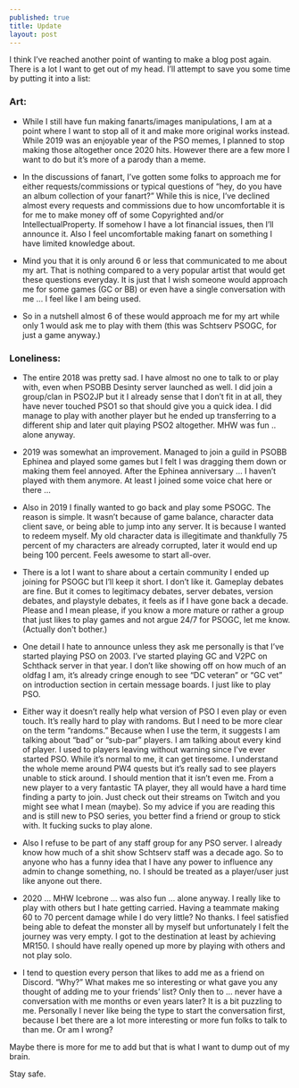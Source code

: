 ```yaml
---
published: true
title: Update
layout: post
---
```


I think I’ve reached another point of wanting to make a blog post again. There is a lot I want to get out of my head. I’ll attempt to save you some time by putting it into a list:

  

### Art:

-   While I still have fun making fanarts/images manipulations, I am at a point where I want to stop all of it and make more original works instead. While 2019 was an enjoyable year of the PSO memes, I planned to stop making those altogether once 2020 hits. However there are a few more I want to do but it’s more of a parody than a meme.
    
-   In the discussions of fanart, I’ve gotten some folks to approach me for either requests/commissions or typical questions of “hey, do you have an album collection of your fanart?” While this is nice, I’ve declined almost every requests and commissions due to how uncomfortable it is for me to make money off of some Copyrighted and/or IntellectualProperty. If somehow I have a lot financial issues, then I’ll announce it. Also I feel uncomfortable making fanart on something I have limited knowledge about.
    
-   Mind you that it is only around 6 or less that communicated to me about my art. That is nothing compared to a very popular artist that would get these questions everyday. It is just that I wish someone would approach me for some games (GC or BB) or even have a single conversation with me … I feel like I am being used.
    
-   So in a nutshell almost 6 of these would approach me for my art while only 1 would ask me to play with them (this was Schtserv PSOGC, for just a game anyway.)
  

### Loneliness:

-   The entire 2018 was pretty sad. I have almost no one to talk to or play with, even when PSOBB Desinty server launched as well. I did join a group/clan in PSO2JP but it I already sense that I don’t fit in at all, they have never touched PSO1 so that should give you a quick idea. I did manage to play with another player but he ended up transferring to a different ship and later quit playing PSO2 altogether. MHW was fun .. alone anyway.
    
-   2019 was somewhat an improvement. Managed to join a guild in PSOBB Ephinea and played some games but I felt I was dragging them down or making them feel annoyed. After the Ephinea anniversary … I haven’t played with them anymore. At least I joined some voice chat here or there …
    
-   Also in 2019 I finally wanted to go back and play some PSOGC. The reason is simple. It wasn’t because of game balance, character data client save, or being able to jump into any server. It is because I wanted to redeem myself. My old character data is illegitimate and thankfully 75 percent of my characters are already corrupted, later it would end up being 100 percent. Feels awesome to start all-over.
    
-   There is a lot I want to share about a certain community I ended up joining for PSOGC but I’ll keep it short. I don’t like it. Gameplay debates are fine. But it comes to legitimacy debates, server debates, version debates, and playstyle debates, it feels as if I have gone back a decade. Please and I mean please, if you know a more mature or rather a group that just likes to play games and not argue 24/7 for PSOGC, let me know. (Actually don't bother.)
    
-   One detail I hate to announce unless they ask me personally is that I’ve started playing PSO on 2003. I’ve started playing GC and V2PC on Schthack server in that year. I don’t like showing off on how much of an oldfag I am, it’s already cringe enough to see “DC veteran” or “GC vet” on introduction section in certain message boards. I just like to play PSO.
    
-   Either way it doesn’t really help what version of PSO I even play or even touch. It’s really hard to play with randoms. But I need to be more clear on the term “randoms.” Because when I use the term, it suggests I am talking about “bad” or “sub-par” players. I am talking about every kind of player. I used to players leaving without warning since I’ve ever started PSO. While it’s normal to me, it can get tiresome. I understand the whole meme around PW4 quests but it’s really sad to see players unable to stick around. I should mention that it isn’t even me. From a new player to a very fantastic TA player, they all would have a hard time finding a party to join. Just check out their streams on Twitch and you might see what I mean (maybe). So my advice if you are reading this and is still new to PSO series, you better find a friend or group to stick with. It fucking sucks to play alone.

-   Also I refuse to be part of any staff group for any PSO server. I already know how much of a shit show Schtserv staff was a decade ago. So to anyone who has a funny idea that I have any power to influence any admin to change something, no. I should be treated as a player/user just like anyone out there. 
    
-   2020 … MHW Icebrone … was also fun … alone anyway. I really like to play with others but I hate getting carried. Having a teammate making 60 to 70 percent damage while I do very little? No thanks. I feel satisfied being able to defeat the monster all by myself but unfortunately I felt the journey was very empty. I got to the destination at least by achieving MR150. I should have really opened up more by playing with others and not play solo.
    
-   I tend to question every person that likes to add me as a friend on Discord. “Why?” What makes me so interesting or what gave you any thought of adding me to your friends’ list? Only then to … never have a conversation with me months or even years later? It is a bit puzzling to me. Personally I never like being the type to start the conversation first, because I bet there are a lot more interesting or more fun folks to talk to than me. Or am I wrong?
    

  

Maybe there is more for me to add but that is what I want to dump out of my brain.

  

Stay safe.